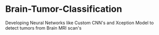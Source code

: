 # Brain-Tumor-Classification
Developing Neural Networks like Custom CNN's and Xception Model to detect tumors from Brain MRI scan's
